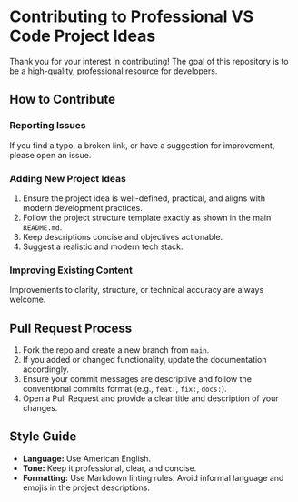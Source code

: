 # Contributing to Professional VS Code Project Ideas

Thank you for your interest in contributing! The goal of this repository is to be a high-quality, professional resource for developers.

## How to Contribute

### Reporting Issues
If you find a typo, a broken link, or have a suggestion for improvement, please open an issue.

### Adding New Project Ideas
1. Ensure the project idea is well-defined, practical, and aligns with modern development practices.
2. Follow the project structure template exactly as shown in the main `README.md`.
3. Keep descriptions concise and objectives actionable.
4. Suggest a realistic and modern tech stack.

### Improving Existing Content
Improvements to clarity, structure, or technical accuracy are always welcome.

## Pull Request Process

1. Fork the repo and create a new branch from `main`.
2. If you added or changed functionality, update the documentation accordingly.
3. Ensure your commit messages are descriptive and follow the conventional commits format (e.g., `feat:`, `fix:`, `docs:`).
4. Open a Pull Request and provide a clear title and description of your changes.

## Style Guide

- **Language:** Use American English.
- **Tone:** Keep it professional, clear, and concise.
- **Formatting:** Use Markdown linting rules. Avoid informal language and emojis in the project descriptions.
